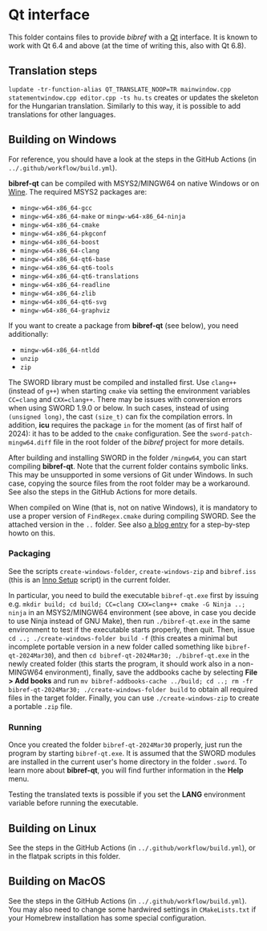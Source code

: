 # Qt interface

This folder contains files to provide *bibref* with a [Qt](https://qt.io) interface. It is known to work with Qt 6.4 and above
(at the time of writing this, also with Qt 6.8).

## Translation steps

`lupdate -tr-function-alias QT_TRANSLATE_NOOP=TR mainwindow.cpp statementwindow.cpp editor.cpp -ts hu.ts` creates or updates the skeleton for the Hungarian translation.
Similarly to this way, it is possible to add translations for other languages.

## Building on Windows

For reference, you should have a look at the steps in the GitHub Actions (in `../.github/workflow/build.yml`).

**bibref-qt** can be compiled with MSYS2/MINGW64 on native Windows or on [Wine](https://github.com/msys2/MSYS2-packages/issues/682#issuecomment-1836544182).
The required MSYS2 packages are:

* `mingw-w64-x86_64-gcc`
* `mingw-w64-x86_64-make` or `mingw-w64-x86_64-ninja`
* `mingw-w64-x86_64-cmake`
* `mingw-w64-x86_64-pkgconf`
* `mingw-w64-x86_64-boost`
* `mingw-w64-x86_64-clang`
* `mingw-w64-x86_64-qt6-base`
* `mingw-w64-x86_64-qt6-tools`
* `mingw-w64-x86_64-qt6-translations`
* `mingw-w64-x86_64-readline`
* `mingw-w64-x86_64-zlib`
* `mingw-w64-x86_64-qt6-svg`
* `mingw-w64-x86_64-graphviz`

If you want to create a package from **bibref-qt** (see below), you need additionally:

* `mingw-w64-x86_64-ntldd`
* `unzip`
* `zip`

The SWORD library must be compiled and installed first. Use `clang++` (instead of `g++`) when
starting `cmake` via setting the environment variables `CC=clang` and `CXX=clang++`.
There may be issues with conversion errors when using SWORD 1.9.0 or below. In such cases, instead of using `(unsigned long)`,
the cast `(size_t)` can fix the compilation errors. In addition, **icu** requires the package `in`
for the moment (as of first half of 2024): it has to be added to the `cmake` configuration. See the `sword-patch-mingw64.diff` file
in the root folder of the *bibref* project for more details.

After building and installing SWORD in the folder `/mingw64`, you can start compiling **bibref-qt**.
Note that the current folder contains symbolic links. This may be unsupported in some
versions of Git under Windows. In such case, copying the source files from the root
folder may be a workaround. See also the steps in the GitHub Actions for more details.

When compiled on Wine (that is, not on native Windows), it is mandatory to use a proper version
of `FindRegex.cmake` during compiling SWORD. See the attached version in the `..` folder.
See also [a blog entry](https://matek.hu/zoltan/blog-20240822.php) for a step-by-step howto on this.

### Packaging

See the scripts `create-windows-folder`, `create-windows-zip` and `bibref.iss`
(this is an [Inno Setup](https://jrsoftware.org/isinfo.php) script) in the current folder.

In particular, you need to build the executable `bibref-qt.exe` first by
issuing e.g. `mkdir build; cd build; CC=clang CXX=clang++ cmake -G Ninja ..; ninja`
in an MSYS2/MINGW64 environment (see above,
in case you decide to use Ninja instead of GNU Make), then run
`./bibref-qt.exe` in the same environment to test if the executable starts properly, then quit.
Then, issue `cd ..; ./create-windows-folder build -f` (this creates a minimal but incomplete portable version in a new folder
called something like `bibref-qt-2024Mar30`),
and then `cd bibref-qt-2024Mar30; ./bibref-qt.exe` in the newly created folder (this starts the program, it should
work also in a non-MINGW64 environment), finally, save the addbooks cache by
selecting **File > Add books** and run `mv bibref-addbooks-cache ../build; cd ..; rm -fr bibref-qt-2024Mar30; ./create-windows-folder build` to obtain all
required files in the target folder. Finally, you can use `./create-windows-zip` to create a
portable `.zip` file.

### Running

Once you created the folder `bibref-qt-2024Mar30` properly, just run the program by starting `bibref-qt.exe`.
It is assumed that the SWORD modules are installed in the current user's home directory in the folder `.sword`.
To learn more about **bibref-qt**, you will find further information in the **Help** menu.

Testing the translated texts is possible if you set the **LANG** environment variable before running the executable.

## Building on Linux

See the steps in the GitHub Actions (in `../.github/workflow/build.yml`), or in the flatpak scripts in this folder.

## Building on MacOS

See the steps in the GitHub Actions (in `../.github/workflow/build.yml`). You may also need
to change some hardwired settings in `CMakeLists.txt` if your Homebrew installation
has some special configuration.
